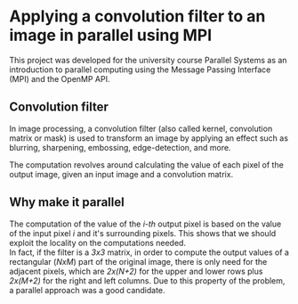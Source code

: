 # Applying a convolution filter to an image in parallel using MPI
This project was developed for the university course Parallel Systems as an introduction to parallel
computing using the Message Passing Interface (MPI) and the OpenMP API.

## Convolution filter
In image processing, a convolution filter (also called kernel, convolution matrix or mask) is used to transform
an image by applying an effect such as blurring, sharpening, embossing, edge-detection, and more.

The computation revolves around calculating the value of each pixel of the output image, given an input image
and a convolution matrix.

## Why make it parallel
The computation of the value of the *i-th* output pixel is based on the value of the input pixel *i* and it's
surrounding pixels. This shows that we should exploit the locality on the computations needed.  
In fact, if the filter is a *3x3* matrix, in order to compute the output values of a rectangular (*NxM*) part of the original image, there is only need for the adjacent pixels, which are *2x(N+2)* for the upper and lower rows plus *2x(M+2)* for the right and left columns. Due to this property of the problem, a parallel approach was a good candidate. 

